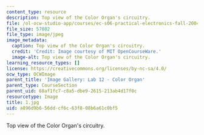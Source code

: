 ```yaml
---
content_type: resource
description: Top view of the Color Organ's circuitry.
file: /ol-ocw-studio-app/courses/ec-s06-practical-electronics-fall-2004/a896d9b656ddcf6c63f808b6a61c0bf5_1.jpg
file_size: 57802
file_type: image/jpeg
image_metadata:
  caption: Top view of the Color Organ's circuitry.
  credit: 'Credit: Image courtesy of MIT OpenCourseWare.'
  image-alt: Top view of the Color Organ's circuitry.
learning_resource_types: []
license: https://creativecommons.org/licenses/by-nc-sa/4.0/
ocw_type: OCWImage
parent_title: 'Image Gallery: Lab 12 - Color Organ'
parent_type: CourseSection
parent_uid: 68af1fc7-c8a5-dbe9-2615-213ab4d17f0c
resourcetype: Image
title: 1.jpg
uid: a896d9b6-56dd-cf6c-63f8-08b6a61c0bf5
---
```

Top view of the Color Organ's circuitry.